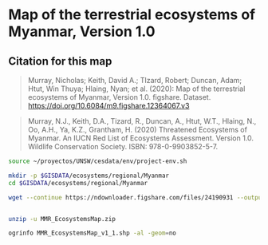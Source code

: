# Map of the terrestrial ecosystems of Myanmar, Version 1.0

## Citation for this map

> Murray, Nicholas; Keith, David A.; TIzard, Robert; Duncan, Adam; Htut, Win Thuya; Hlaing, Nyan; et al. (2020): Map of the terrestrial ecosystems of Myanmar, Version 1.0. figshare. Dataset. https://doi.org/10.6084/m9.figshare.12364067.v3

> Murray, N.J., Keith, D.A., Tizard, R., Duncan, A., Htut, W.T., Hlaing, N., Oo, A.H., Ya, K.Z., Grantham, H. (2020) Threatened Ecosystems of Myanmar. An IUCN Red List of Ecosystems Assessment. Version 1.0. Wildlife Conservation Society. ISBN: 978-0-9903852-5-7.


```sh
source ~/proyectos/UNSW/cesdata/env/project-env.sh

mkdir -p $GISDATA/ecosystems/regional/Myanmar
cd $GISDATA/ecosystems/regional/Myanmar

wget --continue https://ndownloader.figshare.com/files/24190931 --output-document=MMR_EcosystemsMap.zip


unzip -u MMR_EcosystemsMap.zip

ogrinfo MMR_EcosystemsMap_v1_1.shp -al -geom=no

```
